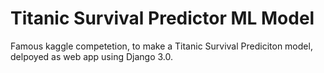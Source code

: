 # Titanic Survival Predictor ML Model 
Famous kaggle competetion, to make a Titanic Survival Prediciton model, delpoyed as web app using Django 3.0.

